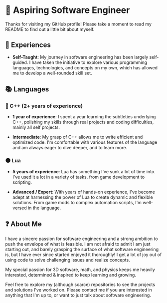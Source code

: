 # 🌱 Aspiring Software Engineer

Thanks for visiting my GitHub profile! Please take a moment to read my README to find out a little bit about myself.

## 🔰 Experiences

- **Self-Taught**: My journey in software engineering has been largely self-guided. I have taken the initiative to explore various programming languages, technologies, and concepts on my own, which has allowed me to develop a well-rounded skill set.

## 📚 Languages

### 🧰 C++ (2+ years of experience)

- **1 year of experience**: I spent a year learning the subtleties underlying C++, polishing my skills through real projects and coding difficulties, mainly all self projects.

- **Intermediate**: My grasp of C++ allows me to write efficient and optimized code. I'm comfortable with various features of the language and am always eager to dive deeper, and to learn more.

### 🌑 Lua

- **5 years of experience**: Lua has something I've sunk a lot of time into. I've used it a lot in a variety of tasks, from game development to scripting.

- **Advanced / Expert**: With years of hands-on experience, I've become adept at harnessing the power of Lua to create dynamic and flexible solutions. From game mods to complex automation scripts, I'm well-versed in the language.

## ❓ About Me

I have a sincere passion for software engineering and a strong ambition to push the envelope of what is feasible. I am not afraid to admit I am just starting out, and barely grasping the surface of what software engineering is, but I have ever since started enjoyed it thoroughly! I get a lot of joy out of using code to solve challenging issues and realize concepts. 

My special passion for 3D software, math, and physics keeps me heavily interested, determined & inspired to keep learning and growing.

Feel free to explore my (although scarce) repositories to see the projects and solutions I've worked on. Please contact me if you are interested in anything that I'm up to, or want to just talk about software engineering.
